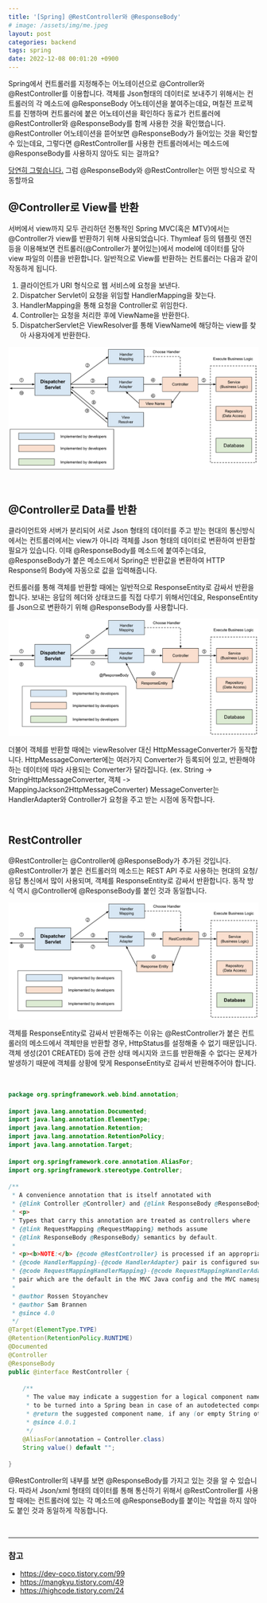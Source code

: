```yaml
---
title: '[Spring] @RestController와 @ResponseBody'
# image: /assets/img/me.jpeg
layout: post
categories: backend
tags: spring
date: 2022-12-08 00:01:20 +0900
---
```


Spring에서 컨트롤러를 지정해주는 어노테이션으로 @Controller와 @RestController를 이용합니다. 객체를 Json형태의 데이터로 보내주기 위해서는 컨트롤러의 각 메소드에 @ResponseBody 어노테이션을 붙여주는데요, 며칠전 프로젝트를 진행하며 컨트롤러에 붙은 어노테이션을 확인하다 동료가 컨트롤러에 @RestController와 @ResponseBody를 함께 사용한 것을 확인했습니다. @RestController 어노테이션을 뜯어보면 @ResponseBody가 들어있는 것을 확인할 수 있는데요, 그렇다면 @RestController를 사용한 컨트롤러에서는 메소드에 @ResponseBody를 사용하지 않아도 되는 걸까요? 


<u>당연히 그렇습니다.</u> 그럼 @ResponseBody와 @RestController는 어떤 방식으로 작동할까요

## @Controller로 View를 반환

서버에서 view까지 모두 관리하던 전통적인 Spring MVC(혹은 MTV)에서는 @Controller가 view를 반환하기 위해 사용되었습니다. Thymleaf 등의 템플릿 엔진 등을 이용해보면 컨트롤러(@Controller가 붙어있는)에서 model에 데이터를 담아 view 파일의 이름을 반환합니다. 일반적으로 View를 반환하는 컨트롤러는 다음과 같이 작동하게 됩니다. 

1. 클라이언트가 URI 형식으로 웹 서비스에 요청을 보낸다. 
2. Dispatcher Servlet이 요청을 위임할 HandlerMapping을 찾는다.
3. HandlerMapping을 통해 요청을 Controller로 위임한다.
4. Controller는 요청을 처리한 후에 ViewName을 반환한다.
5. DispatcherServlet은 ViewResolver를 통해 ViewName에 해당하는 view를 찾아 사용자에게 반환한다. 

![image](../../assets/img/controller-view.png)

<br/>

## @Controller로 Data를 반환

클라이언트와 서버가 분리되어 서로 Json 형태의 데이터를 주고 받는 현대의 통신방식에서는 컨트롤러에서는 view가 아니라 객체를 Json 형태의 데이터로 변환하여 반환할 필요가 있습니다. 이때 @ResponseBody를 메소드에 붙여주는데요, @ResponseBody가 붙은 메소드에서 Spring은 반환값을 변환하여 HTTP Response의 Body에 자동으로 값을 입력해줍니다. 

컨트롤러를 통해 객체를 반환할 때에는 일반적으로 ResponseEntity로 감싸서 반환을 합니다. 보내는 응답의 헤더와 상태코드를 직접 다루기 위해서인데요, ResponseEntity를 Json으로 변환하기 위해 @ResponseBody를 사용합니다. 


![image](../../assets/img/controller-data.png)

더불어 객체를 반환할 때에는 viewResolver 대신 HttpMessageConverter가 동작합니다. HttpMessageConverter에는 여러가지 Converter가 등록되어 있고, 반환해야하는 데이터에 따라 사용되는 Converter가 달라집니다. (ex. String -> StringHttpMessageConverter, 객체 -> MappingJackson2HttpMessageConverter) MessageConverter는 HandlerAdapter와 Controller가 요청을 주고 받는 시점에 동작합니다. 



<br/>

## RestController

@RestController는 @Controller에 @ResponseBody가 추가된 것입니다. @RestController가 붙은 컨트롤러의 메소드는  REST API 주로 사용하는 현대의 요청/응답 통신에서 많이 사용되며, 객체를 ResponseEntity로 감싸서 반환합니다. 동작 방식 역시 @Controller에 @ResponseBody를 붙인 것과 동일합니다. 

![image](../../assets/img/restController.png)

객체를 ResponseEntity로 감싸서 반환해주는 이유는 @RestController가 붙은 컨트롤러의 메소드에서 객체만을 반환할 경우, HttpStatus를 설정해줄 수 없기 때문입니다. 객체 생성(201 CREATED) 등에 관한 상태 메시지와 코드를 반환해줄 수 없다는 문제가 발생하기 때문에 객체를 상황에 맞게 ResponseEntity로 감싸서 반환해주어야 합니다. 

<br/>


```java
package org.springframework.web.bind.annotation;

import java.lang.annotation.Documented;
import java.lang.annotation.ElementType;
import java.lang.annotation.Retention;
import java.lang.annotation.RetentionPolicy;
import java.lang.annotation.Target;

import org.springframework.core.annotation.AliasFor;
import org.springframework.stereotype.Controller;

/**
 * A convenience annotation that is itself annotated with
 * {@link Controller @Controller} and {@link ResponseBody @ResponseBody}.
 * <p>
 * Types that carry this annotation are treated as controllers where
 * {@link RequestMapping @RequestMapping} methods assume
 * {@link ResponseBody @ResponseBody} semantics by default.
 *
 * <p><b>NOTE:</b> {@code @RestController} is processed if an appropriate
 * {@code HandlerMapping}-{@code HandlerAdapter} pair is configured such as the
 * {@code RequestMappingHandlerMapping}-{@code RequestMappingHandlerAdapter}
 * pair which are the default in the MVC Java config and the MVC namespace.
 *
 * @author Rossen Stoyanchev
 * @author Sam Brannen
 * @since 4.0
 */
@Target(ElementType.TYPE)
@Retention(RetentionPolicy.RUNTIME)
@Documented
@Controller
@ResponseBody
public @interface RestController {

	/**
	 * The value may indicate a suggestion for a logical component name,
	 * to be turned into a Spring bean in case of an autodetected component.
	 * @return the suggested component name, if any (or empty String otherwise)
	 * @since 4.0.1
	 */
	@AliasFor(annotation = Controller.class)
	String value() default "";

}

```

@RestController의 내부를 보면 @ResponseBody를 가지고 있는 것을 알 수 있습니다. 따라서 Json/xml 형태의 데이터를 통해 통신하기 위해서 @RestController를 사용할 때에는 컨트롤러에 있는 각 메소드에 @ResponseBody를 붙이는 작업을 하지 않아도 붙인 것과 동일하게 작동합니다. 

<br/>

---
### 참고
- https://dev-coco.tistory.com/99
- https://mangkyu.tistory.com/49
- https://highcode.tistory.com/24
